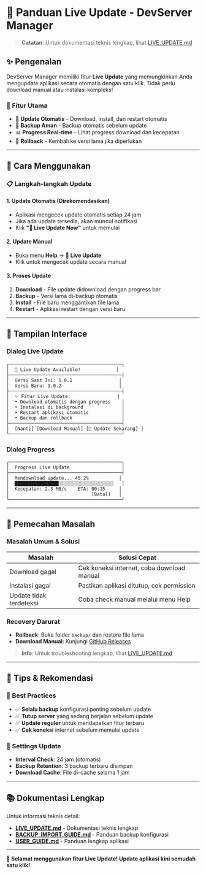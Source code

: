 # 🚀 Panduan Live Update - DevServer Manager

> **Catatan**: Untuk dokumentasi teknis lengkap, lihat [LIVE_UPDATE.md](LIVE_UPDATE.md)

## ✨ **Pengenalan**

DevServer Manager memiliki fitur **Live Update** yang memungkinkan Anda mengupdate aplikasi secara otomatis dengan satu klik. Tidak perlu download manual atau instalasi kompleks!

### **🎯 Fitur Utama**
- 🚀 **Update Otomatis** - Download, install, dan restart otomatis
- 💾 **Backup Aman** - Backup otomatis sebelum update
- 📊 **Progress Real-time** - Lihat progress download dan kecepatan
- 🔄 **Rollback** - Kembali ke versi lama jika diperlukan

---

## 🚀 **Cara Menggunakan**

### **📋 Langkah-langkah Update**

#### **1. Update Otomatis (Direkomendasikan)**
- Aplikasi mengecek update otomatis setiap 24 jam
- Jika ada update tersedia, akan muncul notifikasi
- Klik **"🚀 Live Update Now"** untuk memulai

#### **2. Update Manual**
- Buka menu **Help** → **🚀 Live Update**
- Klik untuk mengecek update secara manual

#### **3. Proses Update**
1. **Download** - File update didownload dengan progress bar
2. **Backup** - Versi lama di-backup otomatis
3. **Install** - File baru menggantikan file lama
4. **Restart** - Aplikasi restart dengan versi baru

---

## 🎨 **Tampilan Interface**

### **Dialog Live Update**
```
┌─────────────────────────────────────────┐
│  🔄 Live Update Available!             │
├─────────────────────────────────────────┤
│  Versi Saat Ini: 1.0.1                 │
│  Versi Baru: 1.0.2                     │
├─────────────────────────────────────────┤
│  ✨ Fitur Live Update:                 │
│  • Download otomatis dengan progress    │
│  • Instalasi di background              │
│  • Restart aplikasi otomatis            │
│  • Backup dan rollback                  │
├─────────────────────────────────────────┤
│  [Nanti] [Download Manual] [🚀 Update Sekarang] │
└─────────────────────────────────────────┘
```

### **Dialog Progress**
```
┌─────────────────────────────────────────┐
│  Progress Live Update                   │
├─────────────────────────────────────────┤
│  Mendownload update... 45.2%           │
│  ████████████████░░░░░░░░░░░░░░░░░░░░   │
│  Kecepatan: 2.3 MB/s    ETA: 00:15     │
│                              [Batal]   │
└─────────────────────────────────────────┘
```

---

## 🚨 **Pemecahan Masalah**

### **Masalah Umum & Solusi**

| Masalah | Solusi Cepat |
|---------|---------------|
| Download gagal | Cek koneksi internet, coba download manual |
| Instalasi gagal | Pastikan aplikasi ditutup, cek permission |
| Update tidak terdeteksi | Coba check manual melalui menu Help |

### **Recovery Darurat**
- **Rollback**: Buka folder `backup/` dan restore file lama
- **Download Manual**: Kunjungi [GitHub Releases](https://github.com/idpcks/DevServerManager/releases)

> **Info**: Untuk troubleshooting lengkap, lihat [LIVE_UPDATE.md](LIVE_UPDATE.md#troubleshooting)

---

## 🎉 **Tips & Rekomendasi**

### **📝 Best Practices**
- ✅ **Selalu backup** konfigurasi penting sebelum update
- ✅ **Tutup server** yang sedang berjalan sebelum update
- ✅ **Update reguler** untuk mendapatkan fitur terbaru
- ✅ **Cek koneksi** internet sebelum memulai update

### **🔧 Settings Update**
- **Interval Check**: 24 jam (otomatis)
- **Backup Retention**: 3 backup terbaru disimpan
- **Download Cache**: File di-cache selama 1 jam

---

## 📚 **Dokumentasi Lengkap**

Untuk informasi teknis detail:
- **[LIVE_UPDATE.md](LIVE_UPDATE.md)** - Dokumentasi teknis lengkap
- **[BACKUP_IMPORT_GUIDE.md](BACKUP_IMPORT_GUIDE.md)** - Panduan backup konfigurasi
- **[USER_GUIDE.md](USER_GUIDE.md)** - Panduan lengkap aplikasi

---

**🚀 Selamat menggunakan fitur Live Update! Update aplikasi kini semudah satu klik!**
